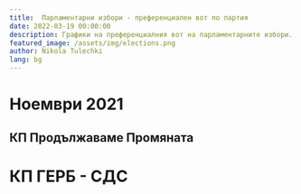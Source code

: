 ```yaml
---
title:  Парламентарни избори - преференциален вот по партия 
date: 2022-03-19 00:00:00
description: Графики на преференциалния вот на парламентарните избори.     
featured_image: /assets/img/elections.png
author: Nikola Tulechki 
lang: bg
---
```


# Ноември 2021

## КП Продължаваме Промяната

<div class="chart-container">
  <div id="vis_2021_11_pp"></div>
</div>

# КП ГЕРБ - СДС

<div class="chart-container">
  <div id="vis_2021_11_gerb"></div>
</div>



<script type="text/javascript">
var vlSpec = {
  "$schema": "https://vega.github.io/schema/vega-lite/v5.json",
  "title": "",
  "data": {
    "url": ""
  },
  "width": 900,
  "height": 900,
  "mark": {
    "type": "circle",
    "opacity": 0.8,
    "stroke": "black",
    "strokeWidth": 1,
    "color": "#2c92e6"
  },
  "encoding": {
    "x": {
      "field": "cand_number",
      "type": "ordinal",
      "axis": {"grid": false, "title": "Кандидат номер"}
    },
    "y": {"field": "mir_norm", "type": "ordinal", "axis": {"title": "МИР"}},
    "size": {
      "field": "pref_votes",
      "type": "quantitative",
      "scale": {"rangeMax": 5000}
    },
    "tooltip": [
      {"field": "mir_norm", "type": "ordinal", "title": "МИР"},
      {"field": "cand_number", "type": "ordinal", "title": "Номер"},
      {"field": "name", "type": "nominal", "title": "Кандидат"},
      {"field": "pref_votes", "type": "quantitative", "title": "Преференции"}
    ],
    "href": {"field": "link", "type": "nominal"}
  },
  "config": {"legend": {"disable": true}}
}
var urlbase = "https://raw.githubusercontent.com/nikolatulechki/semanticElections/master/analysis/pref-viz/"

function init() {
    var containers = document.getElementsByClassName('chart-container');
 
    vlSpec_2021_11_pp=JSON.parse(JSON.stringify(vlSpec));
    vlSpec_2021_11_pp.title = "ПП ПП  - Разпределение на преференициалния вот - 14.11.2021" ;
    vlSpec_2021_11_pp.data.url = urlbase+"pp_2021_11.csv" ;
    vlSpec_2021_11_pp.mark.color = "#1e0985";  
    
    vegaEmbed('#vis_2021_11_pp', vlSpec_2021_11_pp);
    
    vlSpec_2021_11_gerb=JSON.parse(JSON.stringify(vlSpec));
    vlSpec_2021_11_gerb.title = "ГЕРБ  - Разпределение на преференициалния вот - 14.11.2021" ;
    vlSpec_2021_11_gerb.data.url = urlbase+"gerb_2021_11.csv" ;
    vlSpec_2021_11_gerb.mark.color = "#2c92e6";  
    
    vegaEmbed('#vis_2021_11_gerb', vlSpec_2021_11_gerb);
}

init();
window.addEventListener('resize', init);
</script>
